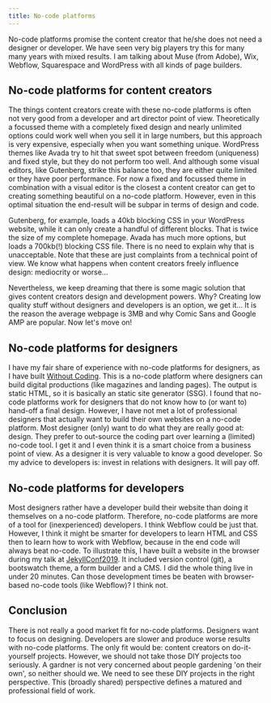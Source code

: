 ```yaml
---
title: No-code platforms
---
```


No-code platforms promise the content creator that he/she does not need a designer or developer. We have seen very big players try this for many many years with mixed results. I am talking about Muse (from Adobe), Wix, Webflow, Squarespace and WordPress with all kinds of page builders.

## No-code platforms for content creators

The things content creators create with these no-code platforms is often not very good from a developer and art director point of view. Theoretically a focussed theme with a completely fixed design and nearly unlimited options could work well when you sell it in large numbers, but this approach is very expensive, especially when you want something unique. WordPress themes like Avada try to hit that sweet spot between freedom (uniqueness) and fixed style, but they do not perform too well. And although some visual editors, like Gutenberg, strike this balance too, they are either quite limited or they have poor performance. For now a fixed and focussed theme in combination with a visual editor is the closest a content creator can get to creating something beautiful on a no-code platform. However, even in this optimal situation the end-result will be subpar in terms of design and code.

Gutenberg, for example, loads a 40kb blocking CSS in your WordPress website, while it can only create a handful of different blocks. That is twice the size of my complete homepage. Avada has much more options, but loads a 700kb(!) blocking CSS file. There is no need to explain why that is unacceptable. Note that these are just complaints from a technical point of view. We know what happens when content creators freely influence design: mediocrity or worse...

Nevertheless, we keep dreaming that there is some magic solution that gives content creators design and development powers. Why? Creating low quality stuff without designers and developers is an option, we get it... It is the reason the average webpage is 3MB and why Comic Sans and Google AMP are popular. Now let's move on!

## No-code platforms for designers

I have my fair share of experience with no-code platforms for designers, as I have built [Without Coding](https://withoutcoding.com/). This is a no-code platform where designers can build digital productions (like magazines and landing pages). The output is static HTML, so it is basically an static site generator (SSG). I found that no-code platforms work for designers that do not know how to (or want to) hand-off a final design. However, I have not met a lot of professional designers that actually want to build their own websites on a no-code platform. Most designer (only) want to do what they are really good at: design. They prefer to out-source the coding part over learning a (limited) no-code tool. I get it and I even think it is a smart choice from a business point of view. As a designer it is very valuable to know a good developer. So my advice to developers is: invest in relations with designers. It will pay off. 

## No-code platforms for developers

Most designers rather have a developer build their website than doing it themselves on a no-code platform. Therefore, no-code platforms are more of a tool for (inexperienced) developers. I think Webflow could be just that. However, I think it might be smarter for developers to learn HTML and CSS then to learn how to work with Webflow, because in the end code will always beat no-code. To illustrate this, I have built a website in the browser during my talk at [JekyllConf2019](https://jekyllconf.com/). It included version control (git), a bootswatch theme, a form builder and a CMS. I did the whole thing live in under 20 minutes. Can those development times be beaten with browser-based no-code tools (like Webflow)? I think not.

## Conclusion

There is not really a good market fit for no-code platforms. Designers want to focus on designing. Developers are slower and produce worse results with no-code platforms. The only fit would be: content creators on do-it-yourself projects. However, we should not take those DIY projects too seriously. A gardner is not very concerned about people gardening 'on their own', so neither should we. We need to see these DIY projects in the right perspective. This (broadly shared) perspective defines a matured and professional field of work.
